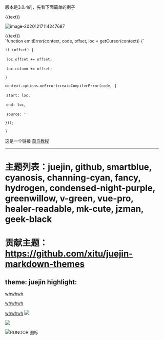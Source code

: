 版本是3.0.4的，先看下面简单的例子

<!DOCTYPE html>
<html>
  <head>
    <script src="./vue.js" >
    </script>
  </head>
  <body>
    <div id="counter">
      <div>{{text}}</div>
    </div>
  </body>
</html>
<script>
  const CounterApp = {
  data() {
    return {
      text: '哈哈哈'
    }
  }
}
Vue.createApp(CounterApp).mount('#counter')
</script>



![image-20201217114247687](C:\Users\Administrator\AppData\Roaming\Typora\typora-user-images\image-20201217114247687.png)





<!DOCTYPE html>
<html>
  <head>
    <script src="./vue.js" >
    </script>
  </head>
  <body>
    <div id="counter">
      <div>{{text}}</div>
    </div>
  </body>
</html>
<script>
  const CounterApp = {
  data() {
    return {
      text: '哈哈哈'
    }
  }
}
Vue.createApp(CounterApp).mount('#counter')
</script>
`function emitError(context, code, offset, loc = getCursor(context)) {`

   `if (offset) {`

​     `loc.offset += offset;`

​     `loc.column += offset;`

   `}`

   `context.options.onError(createCompilerError(code, {`

​     `start: loc,`

​     `end: loc,`

​     `source: ''`

   `}));`

 `}`
 
 
 这是一个链接 [菜鸟教程](https://www.runoob.com)
 
 
 
 ---
# 主题列表：juejin, github, smartblue, cyanosis, channing-cyan, fancy, hydrogen, condensed-night-purple, greenwillow, v-green, vue-pro, healer-readable, mk-cute, jzman, geek-black
# 贡献主题：https://github.com/xitu/juejin-markdown-themes
theme: juejin
highlight:
---
[whwhwh](eqwg)

[whwhwh](eqwg)

[whwhwh](eqwg)
![](https://p1-juejin.byteimg.com/tos-cn-i-k3u1fbpfcp/df476f56f38a42fb87710fdf21309c0a~tplv-k3u1fbpfcp-watermark.image)



![](https://p3-juejin.byteimg.com/tos-cn-i-k3u1fbpfcp/fe29c3b19d814133aacaeacf5c5cb4fe~tplv-k3u1fbpfcp-watermark.image)

![RUNOOB 图标](http://static.runoob.com/images/runoob-logo.png)

